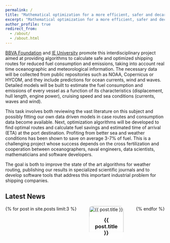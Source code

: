 ```yaml
---
permalink: /
title: "Mathematical optimization for a more efficient, safer and decarbonized maritime transport"
excerpt: "Mathematical optimization for a more efficient, safer and decarbonized maritime transport"
author_profile: true
redirect_from: 
  - /about/
  - /about.html
---
```


[BBVA Foundation](https://www.fbbva.es/) and [IE University](https://www.ie.edu/) promote this interdisciplinary project aimed at providing algorithms to calculate safe and optimized shipping routes for reduced fuel consumption and emissions, taking into account real time oceanographic and meteorological information. The necessary data will be collected from public repositories such as NOAA, Copernicus or HYCOM, and they include predictions for ocean currents, wind and waves. Detailed models will be built to estimate the fuel consumption and emissions of every vessel as a function of its characteristics (displacement, hull length, engine power), cruising speed and sea conditions (currents, waves and wind).

This task involves both reviewing the vast literature on this subject and possibly fitting our own data driven models in case routes and consumption data become available. Next, optimization algorithms will be developed to find optimal routes and calculate fuel savings and estimated time of arrival (ETA) at the port destination. Profiting from better sea and weather conditions has been shown to save on average 3-7% of fuel. This is a challenging project whose success depends on the cross fertilization and cooperation between oceanographers, naval engineers, data scientists, mathematicians and software developers.

The goal is both to improve the state of the art algorithms for weather routing, publishing our results in specialized scientific journals and to develop software tools that address this important industrial problem for shipping companies.

<!-- Add this section to display the three latest news articles horizontally -->
<h2>Latest News</h2>
<div class="latest-news-container">
  {% for post in site.posts limit:3 %}
    <div class="news-item">
      <a href="{{ post.url }}">
        <img src="{{ post.featured_image }}" alt="{{ post.title }}" style="max-width: 100%; height: auto;">
        <h3>{{ post.title }}</h3>
      </a>
    </div>
  {% endfor %}
</div>

<style>
  /* Add CSS styles to adjust the layout */
  .latest-news-container {
    display: flex;
    justify-content: space-between; /* Space evenly between items */
  }

  .news-item {
    text-align: center;
    max-width: 30%; /* Adjust the maximum width as needed */
    position: relative; /* Create a relative positioning context */
  }

  .news-item img {
    width: 100%; /* Set width to 100% to fill the container */
    height: 0; /* Set initial height to 0 */
    padding-bottom: 56.25%; /* Create a 16:9 aspect ratio (9/16 * 100) */
    object-fit: cover; /* Crop the image to fit the container */
    border-radius: 10px; /* Add rounded borders */
  }

  /* Center the title over the image */
  .news-item h3 {
    position: absolute;
    top: 50%; /* Center vertically */
    left: 50%; /* Center horizontally */
    transform: translate(-50%, -50%);
    background-color: rgba(255, 255, 255, 0.8); /* Add a semi-transparent background for readability */
    padding: 10px;
    width: 80%; /* Adjust the title width as needed */
    border-radius: 10px; /* Add rounded borders to the title */
  }
</style>
